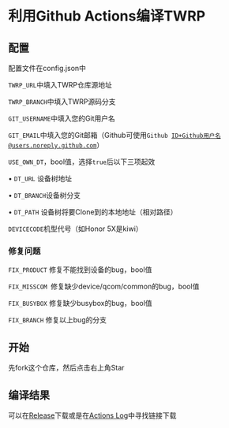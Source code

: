 # 利用Github Actions编译TWRP

## 配置

配置文件在config.json中

<code>TWRP_URL</code>中填入TWRP仓库源地址

<code>TWRP_BRANCH</code>中填入TWRP源码分支

<code>GIT_USERNAME</code>中填入您的Git用户名

<code>GIT_EMAIL</code>中填入您的Git邮箱（Github可使用<code>Github ID+Github用户名@users.noreply.github.com</code>）

<code>USE_OWN_DT</code>，bool值，选择<code>true</code>后以下三项起效

• <code>DT_URL</code> 设备树地址

• <code>DT_BRANCH</code>设备树分支

• <code>DT_PATH</code> 设备树将要Clone到的本地地址（相对路径）

<code>DEVICECODE</code>机型代号（如Honor 5X是kiwi）

### 修复问题

<code>FIX_PRODUCT</code> 修复不能找到设备的bug，bool值

<code>FIX_MISSCOM </code>修复缺少device/qcom/common的bug，bool值

<code>FIX_BUSYBOX</code> 修复缺少busybox的bug，bool值

<code>FIX_BRANCH</code> 修复以上bug的分支

## 开始

先fork这个仓库，然后点击右上角Star

## 编译结果

可以在[Release](https://github.com/Insouciant21/action_build_twrp/releases)下载或是在[Actions Log](https://github.com/Insouciant21/actions_build_twrp/actions)中寻找链接下载
